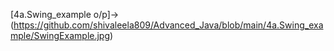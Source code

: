 [4a.Swing_example o/p]->(https://github.com/shivaleela809/Advanced_Java/blob/main/4a.Swing_example/SwingExample.jpg)
